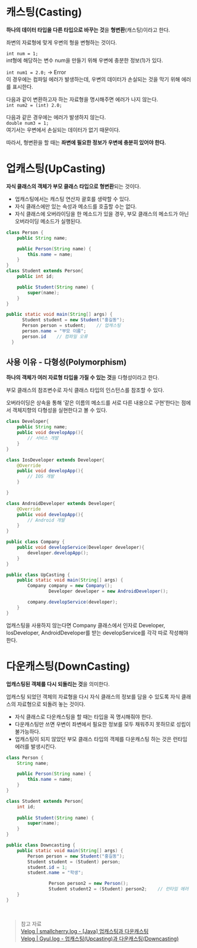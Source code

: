 # 캐스팅(Casting)

**하나의 데이터 타입을 다른 타입으로 바꾸는 것**을 **형변환**(캐스팅)이라고 한다.

좌변의 자료형에 맞게 우변의 형을 변형하는 것이다.

`int num = 1;`</br>
int형에 해당하는 변수 num을 만들기 위해 우변에 충분한 정보(1)가 있다.

`int num1 = 2.0;` → Error</br>
이 경우에는 컴파일 에러가 발생하는데, 우변의 데이터가 손실되는 것을 막기 위해 에러를 표시한다.

다음과 같이 변환하고자 하는 자료형을 명시해주면 에러가 나지 않는다.</br>
`int num2 = (int) 2.0;`

다음과 같은 경우에는 에러가 발생하지 않는다.</br>
`double num3 = 1;`</br>
여기서는 우변에서 손실되는 데이터가 없기 때문이다.

따라서, 형변환을 할 때는 **좌변에 필요한 정보가 우변에 충분히 있어야 한다.**

# 업캐스팅(UpCasting)

**자식 클래스의 객체가 부모 클래스 타입으로 형변환**되는 것이다.

- 업캐스팅에서는 캐스팅 연산자 괄호를 생략할 수 있다.
- 자식 클래스에만 있는 속성과 메소드를 호출할 수는 없다.
- 자식 클래스에 오버라이딩을 한 메소드가 있을 경우, 부모 클래스의 메소드가 아닌 오버라이딩 메소드가 실행된다.

```java
class Person {
    public String name;

    public Person(String name) {
        this.name = name;
    }
}
class Student extends Person{
    public int id;

    public Student(String name) {
        super(name);
    }
}

public static void main(String[] args) {
      Student student = new Student("홍길동");
      Person person = student;    // 업캐스팅
      person.name = "부모 이름";
      person.id    // 컴파일 오류
  }
```

## 사용 이유 - 다형성(Polymorphism)

**하나의 객체가 여러 자료형 타입을 가질 수 있는 것**을 다형성이라고 한다.

부모 클래스의 참조변수로 자식 클래스 타입의 인스턴스를 참조할 수 있다.

오버라이딩은 상속을 통해 ‘같은 이름의 메소드를 서로 다른 내용으로 구현’한다는 점에서 객체지향의 다형성을 실현한다고 볼 수 있다.

```java
class Developer{
    public String name;
    public void developApp(){
        // 서비스 개발
    }
}

class IosDeveloper extends Developer{
    @Override
    public void developApp(){
        // IOS 개발
    }

}

class AndroidDeveloper extends Developer{
    @Override
    public void developApp(){
        // Android 개발
    }
}

public class Company {
    public void developService(Developer developer){
        developer.developApp();
    }
}

public class UpCasting {
    public static void main(String[] args) {
        Company company = new Company();
				Developer developer = new AndroidDeveloper();

        company.developService(developer);
    }
}
```

업캐스팅을 사용하지 않는다면 Company 클래스에서 인자로 Developer, IosDeveloper, AndroidDeveloper를 받는 developService를 각각 따로 작성해야 한다.

# 다운캐스팅(DownCasting)

**업캐스팅된 객체를 다시 되돌리는 것**을 의미한다.

업캐스팅 되었던 객체의 자료형을 다시 자식 클래스의 정보를 담을 수 있도록 자식 클래스의 자료형으로 되돌려 놓는 것이다.

- 자식 클래스로 다운캐스팅을 할 때는 타입을 꼭 명시해줘야 한다.
- 다운캐스팅만 쓰면 우변이 좌변에서 필요한 정보를 모두 채워주지 못하므로 성립이 불가능하다.
- 업캐스팅이 되지 않았던 부모 클래스 타입의 객체를 다운캐스팅 하는 것은 런타임 에러를 발생시킨다.

```java
class Person {
    String name;

    public Person(String name) {
        this.name = name;
    }
}

class Student extends Person{
    int id;
    
    public Student(String name) {
        super(name);
    }
}

public class Downcasting {
    public static void main(String[] args) {
        Person person = new Student("홍길동");
        Student student = (Student) person;
        student.id = 1;
        student.name = "학생";

				Person person2 = new Person();
				Student student2 = (Student) person2;    // 런타임 에러
    }
}
```

</br>

> 참고 자료</br>
[Velog | smallcherry.log - [Java] 업캐스팅과 다운캐스팅](https://velog.io/@smallcherry/Java-UpCastingAndDownCasting)</br>
[Velog | Gyul.log - 업캐스팅(Upcasting)과 다운캐스팅(Downcasting)](https://velog.io/@thd0427/업캐스팅Upcasting과-다운캐스팅Downcasting)
>
